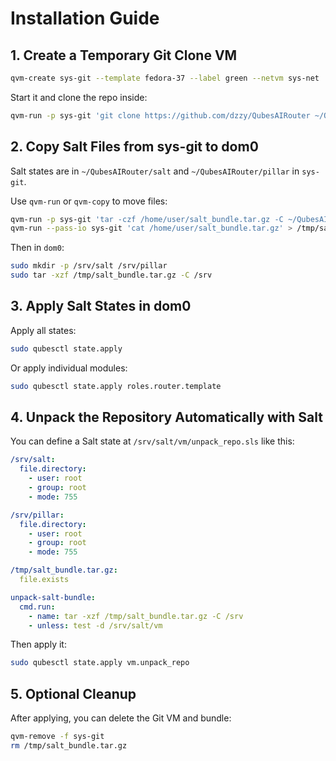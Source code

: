 # Installation Guide

## 1. Create a Temporary Git Clone VM

```bash
qvm-create sys-git --template fedora-37 --label green --netvm sys-net
```

Start it and clone the repo inside:

```bash
qvm-run -p sys-git 'git clone https://github.com/dzzy/QubesAIRouter ~/QubesAIRouter'
```

## 2. Copy Salt Files from sys-git to dom0

Salt states are in `~/QubesAIRouter/salt` and `~/QubesAIRouter/pillar` in `sys-git`.

Use `qvm-run` or `qvm-copy` to move files:

```bash
qvm-run -p sys-git 'tar -czf /home/user/salt_bundle.tar.gz -C ~/QubesAIRouter salt pillar'
qvm-run --pass-io sys-git 'cat /home/user/salt_bundle.tar.gz' > /tmp/salt_bundle.tar.gz
```

Then in `dom0`:

```bash
sudo mkdir -p /srv/salt /srv/pillar
sudo tar -xzf /tmp/salt_bundle.tar.gz -C /srv
```

## 3. Apply Salt States in dom0

Apply all states:

```bash
sudo qubesctl state.apply
```

Or apply individual modules:

```bash
sudo qubesctl state.apply roles.router.template
```

## 4. Unpack the Repository Automatically with Salt

You can define a Salt state at `/srv/salt/vm/unpack_repo.sls` like this:

```yaml
/srv/salt:
  file.directory:
    - user: root
    - group: root
    - mode: 755

/srv/pillar:
  file.directory:
    - user: root
    - group: root
    - mode: 755

/tmp/salt_bundle.tar.gz:
  file.exists

unpack-salt-bundle:
  cmd.run:
    - name: tar -xzf /tmp/salt_bundle.tar.gz -C /srv
    - unless: test -d /srv/salt/vm
```

Then apply it:

```bash
sudo qubesctl state.apply vm.unpack_repo
```

## 5. Optional Cleanup

After applying, you can delete the Git VM and bundle:

```bash
qvm-remove -f sys-git
rm /tmp/salt_bundle.tar.gz
```